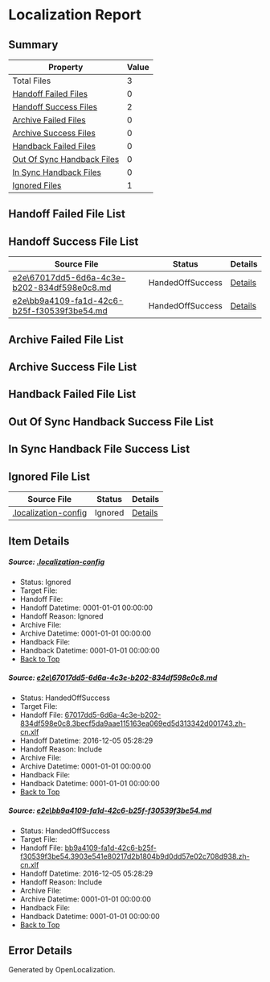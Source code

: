 # <a name='report-top'></a> Localization Report

## Summary
 Property | Value 
 -------- | ----- 
 Total Files | 3
[ Handoff Failed Files ](#handoff-failed-list)| 0
[ Handoff Success Files ](#handoff-success-list)| 2
[ Archive Failed Files ](#archive-failed-list)| 0
[ Archive Success Files ](#archive-success-list)| 0
[ Handback Failed Files ](#handback-failed-list)| 0
[ Out Of Sync Handback Files ](#outofsync-handback-success-list)| 0
[ In Sync Handback Files ](#insync-handback-success-list)| 0
[ Ignored Files ](#ignored-list)| 1

## <a name='handoff-failed-list'></a> Handoff Failed File List

## <a name='handoff-success-list'></a> Handoff Success File List
 Source File | Status | Details 
 ----------- | ------ | ------- 
 [e2e\67017dd5-6d6a-4c3e-b202-834df598e0c8.md](https://github.com/OpenLocalizationTestOrg/ol-test0/blob/2a4a4ee568c938e1f15c98e7c700334ad05b56a2/e2e/67017dd5-6d6a-4c3e-b202-834df598e0c8.md) | HandedOffSuccess | [Details](#7df3d44fc37bd5db590ecfd0998adbc82579c9901)
 [e2e\bb9a4109-fa1d-42c6-b25f-f30539f3be54.md](https://github.com/OpenLocalizationTestOrg/ol-test0/blob/2a4a4ee568c938e1f15c98e7c700334ad05b56a2/e2e/bb9a4109-fa1d-42c6-b25f-f30539f3be54.md) | HandedOffSuccess | [Details](#1ab51ad60ab6cdd9dea2597a4edce157d2a4da962)

## <a name='archive-failed-list'></a> Archive Failed File List

## <a name='archive-success-list'></a> Archive Success File List

## <a name='handback-failed-list'></a> Handback Failed File List

## <a name='outofsync-handback-success-list'></a> Out Of Sync Handback Success File List

## <a name='insync-handback-success-list'></a> In Sync Handback File Success List

## <a name='ignored-list'></a> Ignored File List
 Source File | Status | Details 
 ----------- | ------ | ------- 
 [.localization-config](https://github.com/OpenLocalizationTestOrg/ol-test0/blob/2a4a4ee568c938e1f15c98e7c700334ad05b56a2/.localization-config) | Ignored | [Details](#c268a05ecaa7ec85942ed632c29928ee5bd6da8d0)

## Item Details
##### <a name='c268a05ecaa7ec85942ed632c29928ee5bd6da8d0'></a> Source: [.localization-config](https://github.com/OpenLocalizationTestOrg/ol-test0/blob/2a4a4ee568c938e1f15c98e7c700334ad05b56a2/.localization-config)
* Status: Ignored
* Target File: 
* Handoff File: 
* Handoff Datetime: 0001-01-01 00:00:00
* Handoff Reason: Ignored
* Archive File: 
* Archive Datetime: 0001-01-01 00:00:00
* Handback File: 
* Handback Datetime: 0001-01-01 00:00:00
* [Back to Top](#report-top)

##### <a name='7df3d44fc37bd5db590ecfd0998adbc82579c9901'></a> Source: [e2e\67017dd5-6d6a-4c3e-b202-834df598e0c8.md](https://github.com/OpenLocalizationTestOrg/ol-test0/blob/2a4a4ee568c938e1f15c98e7c700334ad05b56a2/e2e/67017dd5-6d6a-4c3e-b202-834df598e0c8.md)
* Status: HandedOffSuccess
* Target File: 
* Handoff File: [67017dd5-6d6a-4c3e-b202-834df598e0c8.3becf5da9aae115163ea069ed5d313342d001743.zh-cn.xlf](https://github.com/OpenLocalizationTestOrg/ol-test0-handoff/blob/a993e68d03ee9e9357ad9d8b2181d4e304a45e5d/ol-handoff/OpenLocalizationTestOrg/ol-test0-zhcn/shujia/ht/67017dd5-6d6a-4c3e-b202-834df598e0c8.3becf5da9aae115163ea069ed5d313342d001743.zh-cn.xlf)
* Handoff Datetime: 2016-12-05 05:28:29
* Handoff Reason: Include
* Archive File: 
* Archive Datetime: 0001-01-01 00:00:00
* Handback File: 
* Handback Datetime: 0001-01-01 00:00:00
* [Back to Top](#report-top)

##### <a name='1ab51ad60ab6cdd9dea2597a4edce157d2a4da962'></a> Source: [e2e\bb9a4109-fa1d-42c6-b25f-f30539f3be54.md](https://github.com/OpenLocalizationTestOrg/ol-test0/blob/2a4a4ee568c938e1f15c98e7c700334ad05b56a2/e2e/bb9a4109-fa1d-42c6-b25f-f30539f3be54.md)
* Status: HandedOffSuccess
* Target File: 
* Handoff File: [bb9a4109-fa1d-42c6-b25f-f30539f3be54.3903e541e80217d2b1804b9d0dd57e02c708d938.zh-cn.xlf](https://github.com/OpenLocalizationTestOrg/ol-test0-handoff/blob/a993e68d03ee9e9357ad9d8b2181d4e304a45e5d/ol-handoff/OpenLocalizationTestOrg/ol-test0-zhcn/shujia/ht/bb9a4109-fa1d-42c6-b25f-f30539f3be54.3903e541e80217d2b1804b9d0dd57e02c708d938.zh-cn.xlf)
* Handoff Datetime: 2016-12-05 05:28:29
* Handoff Reason: Include
* Archive File: 
* Archive Datetime: 0001-01-01 00:00:00
* Handback File: 
* Handback Datetime: 0001-01-01 00:00:00
* [Back to Top](#report-top)


## Error Details

Generated by OpenLocalization.
